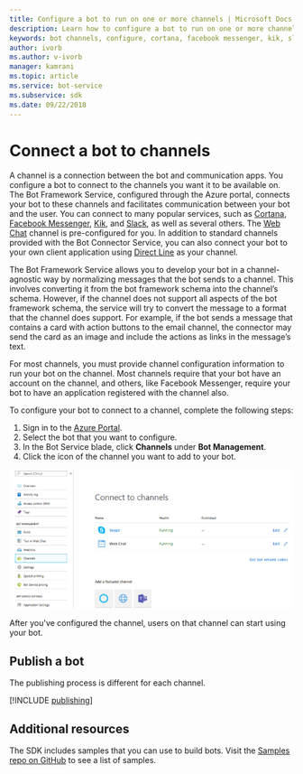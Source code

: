 ```yaml
---
title: Configure a bot to run on one or more channels | Microsoft Docs
description: Learn how to configure a bot to run on one or more channels using the Bot Framework Portal.
keywords: bot channels, configure, cortana, facebook messenger, kik, slack, skype, azure portal
author: ivorb
ms.author: v-ivorb
manager: kamrani
ms.topic: article
ms.service: bot-service
ms.subservice: sdk
ms.date: 09/22/2018
---
```


# Connect a bot to channels

A channel is a connection between the bot  and communication apps. You configure a bot to connect to the channels you want it to be available on. The Bot Framework Service, configured through the Azure portal, connects your bot to these channels and facilitates communication between your bot and the user. You can connect to many popular services, such as [Cortana](bot-service-channel-connect-cortana.md), [Facebook Messenger](bot-service-channel-connect-facebook.md), [Kik](bot-service-channel-connect-kik.md), and [Slack](bot-service-channel-connect-slack.md), as well as several others. The [Web Chat](bot-service-channel-connect-webchat.md) channel is pre-configured for you. In addition to standard channels provided with the Bot Connector Service, you can also connect your bot to your own client application using [Direct Line](bot-service-channel-connect-directline.md) as your channel.

The Bot Framework Service allows you to develop your bot in a channel-agnostic way by normalizing messages that the bot sends to a channel. This involves converting it from the bot framework schema into the channel’s schema. However, if the channel does not support all aspects of the bot framework schema, the service will try to convert the message to a format that the channel does support. For example, if the bot sends a message that contains a card with action buttons to the email channel, the connector may send the card as an image and include the actions as links in the message’s text.

For most channels, you must provide channel configuration information to run your bot on the channel. Most channels require that your bot have an account on the channel, and others, like Facebook Messenger, require your bot to have an application registered with the channel also.

To configure your bot to connect to a channel, complete the following steps:

1. Sign in to the <a href="https://portal.azure.com" target="_blank">Azure Portal</a>.
2. Select the bot that you want to configure.
3. In the Bot Service blade, click **Channels** under **Bot Management**.
4. Click the icon of the channel you want to add to your bot.

![Connect to channels](./media/channels/connect-to-channels.png)

After you've configured the channel, users on that channel can start using your bot.

## Publish a bot

The publishing process is different for each channel.

[!INCLUDE [publishing](./includes/snippet-publish-to-channel.md)]

## Additional resources

The SDK includes samples that you can use to build bots. Visit the [Samples repo on GitHub](https://github.com/Microsoft/BotBuilder-samples) to see a list of samples.
